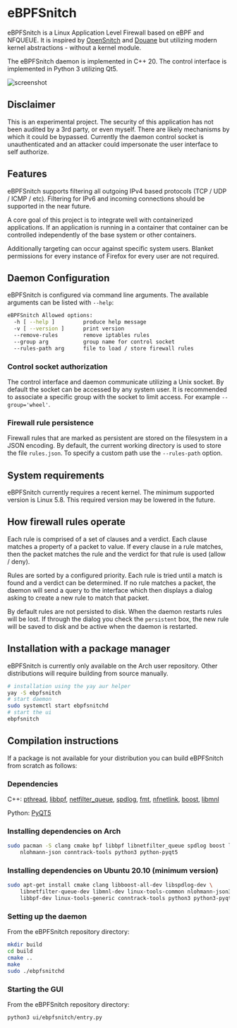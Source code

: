 # eBPFSnitch

eBPFSnitch is a Linux Application Level Firewall based on eBPF and NFQUEUE.
It is inspired by [OpenSnitch](https://github.com/evilsocket/opensnitch) and
[Douane](https://douaneapp.com/) but utilizing modern kernel abstractions -
without a kernel module.

The eBPFSnitch daemon is implemented in C++ 20. The control interface
is implemented in Python 3 utilizing Qt5.

![screenshot](screenshot.png)

## Disclaimer

This is an experimental project. The security of this application has
not been audited by a 3rd party, or even myself. There
are likely mechanisms by which it could be bypassed. Currently the daemon
control socket is unauthenticated and an attacker could impersonate the
user interface to self authorize.

## Features

eBPFSnitch supports filtering all outgoing IPv4 based protocols
(TCP / UDP / ICMP / etc). Filtering for IPv6 and incoming connections should
be supported in the near future.

A core goal of this project is to integrate well with containerized
applications. If an application is running in a container that container
can be controlled independently of the base system or other containers.

Additionally targeting can occur against specific system users. Blanket
permissions for every instance of Firefox for every user are not required.

## Daemon Configuration

eBPFSnitch is configured via command line arguments. The available arguments
can be listed with `--help`:

```bash
eBPFSnitch Allowed options:
  -h [ --help ]         produce help message
  -v [ --version ]      print version
  --remove-rules        remove iptables rules
  --group arg           group name for control socket
  --rules-path arg      file to load / store firewall rules
```

### Control socket authorization

The control interface and daemon communicate utilizing a Unix socket. By default
the socket can be accessed by any system user. It is recommended to associate
a specific group with the socket to limit access. For example `--group='wheel'`.

### Firewall rule persistence

Firewall rules that are marked as persistent are stored on the filesystem in a
JSON encoding. By default, the current working directory is used to store the
file `rules.json`. To specify a custom path use the `--rules-path` option.

## System requirements

eBPFSnitch currently requires a recent kernel. The minimum supported version
is Linux 5.8. This required version may be lowered in the future.

## How firewall rules operate

Each rule is comprised of a set of clauses and a verdict. Each clause matches
a property of a packet to value. If every clause in a rule matches, then the
packet matches the rule and the verdict for that rule is used (allow / deny).

Rules are sorted by a configured priority. Each rule is tried until a match is
found and a verdict can be determined. If no rule matches a packet, the daemon
will send a query to the interface which then displays a dialog asking to create
a new rule to match that packet.

By default rules are not persisted to disk.  When the daemon restarts rules
will be lost. If through the dialog you check the `persistent` box, the new rule
will be saved to disk and be active when the daemon is restarted.

## Installation with a package manager

eBPFSnitch is currently only available on the Arch user repository. Other
distributions will require building from source manually.

```bash
# installation using the yay aur helper
yay -S ebpfsnitch
# start daemon
sudo systemctl start ebpfsnitchd
# start the ui
ebpfsnitch
```

## Compilation instructions

If a package is not available for your distribution you can build eBPFSnitch
from scratch as follows:

### Dependencies

C++:
[pthread](https://man7.org/linux/man-pages/man7/pthreads.7.html),
[libbpf](https://github.com/libbpf/libbpf),
[netfilter_queue](http://www.netfilter.org/projects/libnetfilter_queue/),
[spdlog](https://github.com/gabime/spdlog),
[fmt](https://github.com/fmtlib/fmt),
[nfnetlink](https://www.netfilter.org/projects/libnfnetlink/index.html),
[boost](https://www.boost.org/),
[libmnl](https://www.netfilter.org/projects/libmnl/index.html)

Python: [PyQT5](https://pypi.org/project/PyQt5/)

### Installing dependencies on Arch

```bash
sudo pacman -S clang cmake bpf libbpf libnetfilter_queue spdlog boost libmnl \
    nlohmann-json conntrack-tools python3 python-pyqt5 
```

### Installing dependencies on Ubuntu 20.10 (minimum version)

```bash
sudo apt-get install cmake clang libboost-all-dev libspdlog-dev \
    libnetfilter-queue-dev libmnl-dev linux-tools-common nlohmann-json3-dev \
    libbpf-dev linux-tools-generic conntrack-tools python3 python3-pyqt5
```

### Setting up the daemon

From the eBPFSnitch repository directory:

```bash
mkdir build
cd build
cmake ..
make
sudo ./ebpfsnitchd
```

### Starting the GUI

From the eBPFSnitch repository directory:

```bash
python3 ui/ebpfsnitch/entry.py
```
